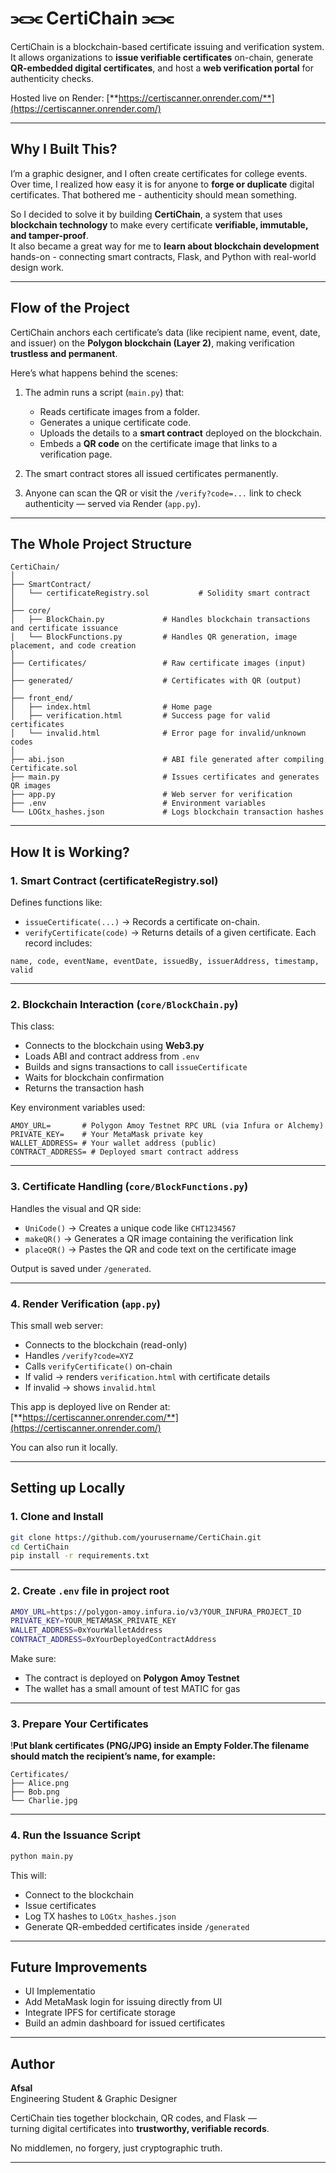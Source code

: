# ⫘⫘ CertiChain ⫘⫘

CertiChain is a blockchain-based certificate issuing and verification system.\
It allows organizations to **issue verifiable certificates** on-chain, generate **QR-embedded digital certificates**, and host a **web verification portal** for authenticity checks.

Hosted live on Render: [**https://certiscanner.onrender.com/**](https://certiscanner.onrender.com/)

---

## Why I Built This?

I’m a graphic designer, and I often create certificates for college events. Over time, I realized how easy it is for anyone to **forge or duplicate** digital certificates. That bothered me - authenticity should mean something.

So I decided to solve it by building **CertiChain**, a system that uses **blockchain technology** to make every certificate **verifiable, immutable, and tamper-proof**.\
It also became a great way for me to **learn about blockchain development** hands-on - connecting smart contracts, Flask, and Python with real-world design work.

---

## Flow of the Project

CertiChain  anchors each certificate’s data (like recipient name, event, date, and issuer) on the **Polygon blockchain (Layer 2)**, making verification **trustless and permanent**.

Here’s what happens behind the scenes:

1. The admin runs a script (`main.py`) that:

   - Reads certificate images from a folder.
   - Generates a unique certificate code.
   - Uploads the details to a **smart contract** deployed on the blockchain.
   - Embeds a **QR code** on the certificate image that links to a verification page.

2. The smart contract stores all issued certificates permanently.

3. Anyone can scan the QR or visit the `/verify?code=...` link to check authenticity — served via Render (`app.py`).

---

## The Whole Project Structure

```
CertiChain/
│
├── SmartContract/
│   └── certificateRegistry.sol           # Solidity smart contract
│
├── core/
│   ├── BlockChain.py             # Handles blockchain transactions and certificate issuance
│   └── BlockFunctions.py         # Handles QR generation, image placement, and code creation
│
├── Certificates/                 # Raw certificate images (input)
│
├── generated/                    # Certificates with QR (output)
│
├── front_end/
│   ├── index.html                # Home page
│   ├── verification.html         # Success page for valid certificates
│   └── invalid.html              # Error page for invalid/unknown codes
│
├── abi.json                      # ABI file generated after compiling Certificate.sol
├── main.py                       # Issues certificates and generates QR images
├── app.py                        # Web server for verification
├── .env                          # Environment variables 
└── LOGtx_hashes.json             # Logs blockchain transaction hashes
```

---

## How It is Working?

### 1. Smart Contract (certificateRegistry.sol)

Defines functions like:

- `issueCertificate(...)` → Records a certificate on-chain.
- `verifyCertificate(code)` → Returns details of a given certificate. Each record includes:

```
name, code, eventName, eventDate, issuedBy, issuerAddress, timestamp, valid
```

---

### 2. Blockchain Interaction (`core/BlockChain.py`)

This class:

- Connects to the blockchain using **Web3.py**
- Loads ABI and contract address from `.env`
- Builds and signs transactions to call `issueCertificate`
- Waits for blockchain confirmation
- Returns the transaction hash

Key environment variables used:

```env
AMOY_URL=       # Polygon Amoy Testnet RPC URL (via Infura or Alchemy)
PRIVATE_KEY=    # Your MetaMask private key
WALLET_ADDRESS= # Your wallet address (public)
CONTRACT_ADDRESS= # Deployed smart contract address
```

---

### 3. Certificate Handling (`core/BlockFunctions.py`)

Handles the visual and QR side:

- `UniCode()` → Creates a unique code like `CHT1234567`
- `makeQR()` → Generates a QR image containing the verification link
- `placeQR()` → Pastes the QR and code text on the certificate image

Output is saved under `/generated`.

---

### 4. Render Verification (`app.py`)

This small web server:

- Connects to the blockchain (read-only)
- Handles `/verify?code=XYZ`
- Calls `verifyCertificate()` on-chain
- If valid → renders `verification.html` with certificate details
- If invalid → shows `invalid.html`

This app is deployed live on Render at:\
[**https://certiscanner.onrender.com/**](https://certiscanner.onrender.com/)

You can also run it locally.

---

## Setting up Locally

### 1. Clone and Install

```bash
git clone https://github.com/yourusername/CertiChain.git
cd CertiChain
pip install -r requirements.txt
```

---

### 2. Create `.env` file in project root

```bash
AMOY_URL=https://polygon-amoy.infura.io/v3/YOUR_INFURA_PROJECT_ID
PRIVATE_KEY=YOUR_METAMASK_PRIVATE_KEY
WALLET_ADDRESS=0xYourWalletAddress
CONTRACT_ADDRESS=0xYourDeployedContractAddress
```

Make sure:

- The contract is deployed on **Polygon Amoy Testnet**
- The wallet has a small amount of test MATIC for gas

---

### 3. Prepare Your Certificates

!**Put blank certificates (PNG/JPG) inside ********************************************************************************an Empty Folder********************************************************************************.The filename should match the recipient’s name, for example:**

```
Certificates/
├── Alice.png
├── Bob.png
└── Charlie.jpg
```

---

### 4. Run the Issuance Script

```bash
python main.py
```

This will:

- Connect to the blockchain
- Issue certificates
- Log TX hashes to `LOGtx_hashes.json`
- Generate QR-embedded certificates inside `/generated`

---

## Future Improvements

- UI Implementatio
- Add MetaMask login for issuing directly from UI
- Integrate IPFS for certificate storage
- Build an admin dashboard for issued certificates

---

## Author

**Afsal**\
Engineering Student & Graphic Designer



CertiChain ties together blockchain, QR codes, and Flask —\
turning digital certificates into **trustworthy, verifiable records**.

No middlemen, no forgery, just cryptographic truth.



---

